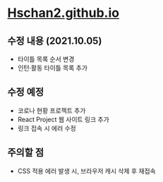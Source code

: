 # [Hschan2.github.io](https://hschan2.github.io/)

## 수정 내용 (2021.10.05) 
* 타이틀 목록 순서 변경
* 인턴·활동 타이틀 목록 추가

## 수정 예정
* 코로나 현황 프로젝트 추가
* React Project 웹 사이트 링크 추가
* 링크 접속 시 에러 수정

## 주의할 점
* CSS 적용 에러 발생 시, 브라우저 캐시 삭제 후 재접속
